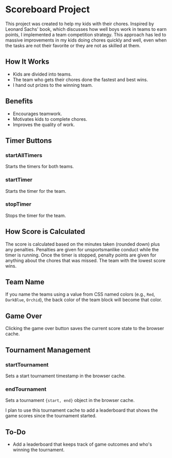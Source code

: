# Scoreboard Project

This project was created to help my kids with their chores. Inspired by Leonard Sachs' book, which discusses how well boys work in teams to earn points, I implemented a team competition strategy. This approach has led to massive improvements in my kids doing chores quickly and well, even when the tasks are not their favorite or they are not as skilled at them.

## How It Works

- Kids are divided into teams.
- The team who gets their chores done the fastest and best wins.
- I hand out prizes to the winning team.

## Benefits

- Encourages teamwork.
- Motivates kids to complete chores.
- Improves the quality of work.

## Timer Buttons

### startAllTimers
Starts the timers for both teams.

### startTimer
Starts the timer for the team.

### stopTimer
Stops the timer for the team.

## How Score is Calculated
The score is calculated based on the minutes taken (rounded down) plus any penalties. Penalties are given for unsportsmanlike conduct while the timer is running. Once the timer is stopped, penalty points are given for anything about the chores that was missed. The team with the lowest score wins.

## Team Name
If you name the teams using a value from CSS named colors (e.g., `Red`, `DarkBlue`, `Orchid`), the back color of the team block will become that color.

## Game Over
Clicking the game over button saves the current score state to the browser cache.

## Tournament Management

### startTournament
Sets a start tournament timestamp in the browser cache.

### endTournament
Sets a tournament `{start, end}` object in the browser cache.

I plan to use this tournament cache to add a leaderboard that shows the game scores since the tournament started.

## To-Do

- Add a leaderboard that keeps track of game outcomes and who's winning the tournament.